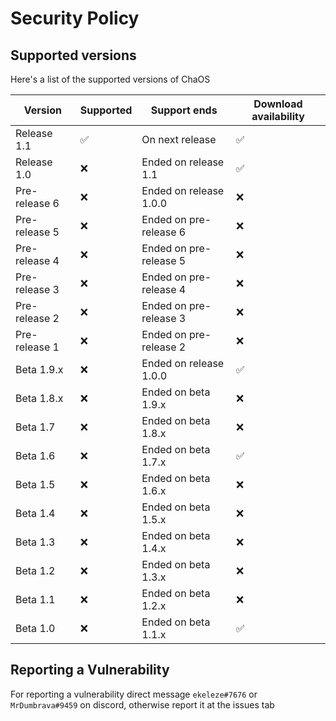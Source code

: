 # Security Policy

## Supported versions

Here's a list of the supported versions of ChaOS

| Version       | Supported          | Support ends           | Download availability |
| ------------- | ------------------ | ---------------------- | --------------------- |
| Release 1.1   | :white_check_mark: | On next release        | :white_check_mark:    |
| Release 1.0   | :x:                | Ended on release 1.1   | :white_check_mark:    |
| Pre-release 6 | :x:                | Ended on release 1.0.0 | :x:                   |
| Pre-release 5 | :x:                | Ended on pre-release 6 | :x:                   |
| Pre-release 4 | :x:                | Ended on pre-release 5 | :x:                   |
| Pre-release 3 | :x:                | Ended on pre-release 4 | :x:                   |
| Pre-release 2 | :x:                | Ended on pre-release 3 | :x:                   |
| Pre-release 1 | :x:                | Ended on pre-release 2 | :x:                   |
| Beta 1.9.x    | :x:                | Ended on release 1.0.0 | :white_check_mark:    |
| Beta 1.8.x    | :x:                | Ended on beta 1.9.x    | :x:                   |
| Beta 1.7      | :x:                | Ended on beta 1.8.x    | :x:                   |
| Beta 1.6      | :x:                | Ended on beta 1.7.x    | :white_check_mark:    |
| Beta 1.5      | :x:                | Ended on beta 1.6.x    | :x:                   |
| Beta 1.4      | :x:                | Ended on beta 1.5.x    | :x:                   |
| Beta 1.3      | :x:                | Ended on beta 1.4.x    | :x:                   |
| Beta 1.2      | :x:                | Ended on beta 1.3.x    | :x:                   |
| Beta 1.1      | :x:                | Ended on beta 1.2.x    | :x:                   |
| Beta 1.0      | :x:                | Ended on beta 1.1.x    | :white_check_mark:    |

## Reporting a Vulnerability

For reporting a vulnerability direct message ``ekeleze#7676`` or ``MrDumbrava#9459`` on discord, otherwise report it at the issues tab
